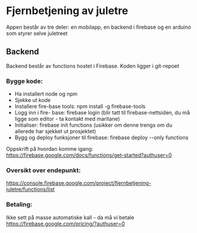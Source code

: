 # Fjernbetjening av juletre

Appen består av tre deler: en mobilapp, en backend i firebase og en arduino som styrer selve juletreet

## Backend
Backend består av functions hostet i Firebase. Koden ligger i git-repoet 

### Bygge kode: 
- Ha installert node og npm
- Sjekke ut kode
- Installere fire-base tools: npm install -g firebase-tools 
- Logg inn i fire- base: firebase login
(blir tatt til firebase-nettsiden, du må ligge som editor - ta kontakt med maritane)
- Initialiser: firebase init functions (usikker om denne trengs om du allerede har sjekket ut prosjektet)
- Bygg og deploy funksjoner til firebase: firebase deploy --only functions

Oppskrift på hvordan komme igang: https://firebase.google.com/docs/functions/get-started?authuser=0

### Oversikt over endepunkt: 
https://console.firebase.google.com/project/fjernbetjening-juletre/functions/list

### Betaling: 
Ikke sett på masse automatiske kall - da må vi betale
https://firebase.google.com/pricing/?authuser=0

